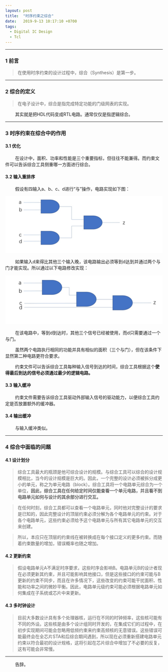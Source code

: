 ```yaml
---
layout: post
title:  "时序约束之综合"
date:   2019-9-13 10:17:10 +0700
tags:
  - Digital IC Design
  - Tcl
---
```


----

### 1 前言


> 在使用时序约束的设计过程中，综合（Synthesis）是第一步。

----

### 2 综合的定义

> 在电子设计中，综合是指完成特定功能的门级网表的实现。


&#160; &#160; &#160; &#160; 其实就是把HDL代码变成RTL电路。通常仅仅是指逻辑综合。


----

### 3 时序约束在综合中的作用

#### 3.1 优化

&#160; &#160; &#160; &#160; 在设计中，面积、功率和性能是三个重要指标，但往往不能兼得。而约束文件可以告诉综合工具侧重哪一方面进行综合。

#### 3.2 输入重排序

&#160; &#160; &#160; &#160; 假设有四输入a、b、c、d进行“与”操作，电路实现如下图：

![1](https://raw.githubusercontent.com/Verdvana/Verdvana.github.io/master/_posts/%E6%97%B6%E5%BA%8F%E7%BA%A6%E6%9D%9F%E4%B9%8B%E7%BB%BC%E5%90%88/1.jpg)

&#160; &#160; &#160; &#160; 如果输入d来得比其他三个输入晚，该电路输出必须等到d达到并通过两个与门才能实现。所以通过以下电路修改实现：

![2](https://raw.githubusercontent.com/Verdvana/Verdvana.github.io/master/_posts/%E6%97%B6%E5%BA%8F%E7%BA%A6%E6%9D%9F%E4%B9%8B%E7%BB%BC%E5%90%88/2.jpg)

&#160; &#160; &#160; &#160; 在该电路中，等到d到达时，其他三个信号已经被使用，而d只需要通过一个与门。

&#160; &#160; &#160; &#160; 虽然两个电路执行相同的功能并具有相似的面积（三个与门），但在该条件下显然第二种电路更符合要求。

&#160; &#160; &#160; &#160; 约束文件可以告诉综合工具每种输入信号到达的时间，综合工具根据这个**使得最后到达的信号必须通过最少的逻辑电路。**

#### 3.3 输入缓冲

&#160; &#160; &#160; &#160; 约束文件需要告诉综合工具驱动外部输入信号的驱动能力，以便综合工具约定是否放置额外的缓冲器。

#### 3.4 输出缓冲

&#160; &#160; &#160; &#160; 与输入缓冲类似。

----

### 4 综合中面临的问题

#### 4.1 设计划分

> 综合工具最大的瓶颈是他可综合设计的规模。与综合工具可以综合的设计规模相比，当今的设计规模是巨大的。因此，一个完整的设计必须被拆分成更小的单元，称之为单元电路（block）。综合工具将一个电路单元综合为一个单位，**因此，综合工具在任何给定时间仅能查看一个单元电路，并且看不到电路单元如何与设计的其余部分进行交互。**

> 在任何时刻，综合工具都可以查看一个电路单元，同时他对完整设计的要求是已知的，因此完整设计的顶层约束必须分解为各个电路单元的约束。对于各个电路单元，这些约束必须给予这个电路单元与所有其它电路单元的交互来创建。

> 所以，本应只在顶层的约束线在被转换成在每个接口定义的更多约束。而随着约束数量的增加，错误概率也随之增加。

#### 4.2 更新约束

> 假设电路单元A不满足时序要求，这些时序会影响B。电路单元B的设计者现在必须更新其约束，并且可能影响其他接口，但是这些接口的约束可能与B更新的约束不同步，而且在许多情况下，这些改变的约束可能干扰面积、性能和功率之间的微妙平衡。因此，电路单元级约束可能必须根据电路单元如何集成在子系统或芯片中来更新。

#### 4.3 多时钟设计

> 目前大多数设计具有多个处理器核，运行在不同的时钟频率，这些核可能有不同的外设。这些核是由多个设计组同时开发的，在集成它们的过程中，在初步实现期间可能会忽略用低频约束来约束高频核的无意错误。这些错误可能最终会在全芯片STA和后综合期间遇到，所以现在必须重新搭建电路单元约束以符合最初的设计规格，这将引起在芯片综合中增加了不必要的反复，这有可能会非常慢。


----
&#160; &#160; &#160; &#160; 告辞。

